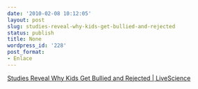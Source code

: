 ```yaml
---
date: '2010-02-08 10:12:05'
layout: post
slug: studies-reveal-why-kids-get-bullied-and-rejected
status: publish
title: None
wordpress_id: '228'
post_format:
- Enlace
---
```


[Studies Reveal Why Kids Get Bullied and Rejected | LiveScience](http://www.livescience.com/culture/children-social-rejection-100202.html)
